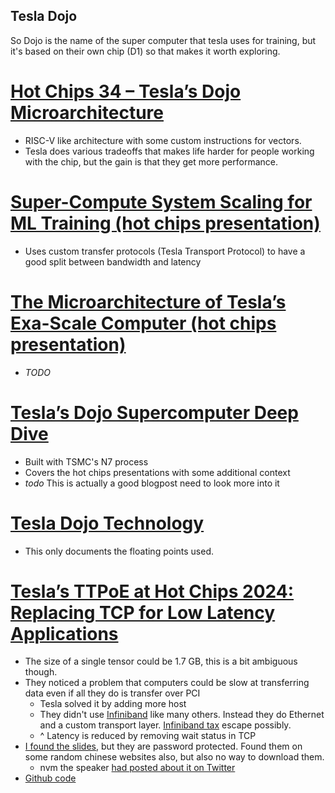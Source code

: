## Tesla Dojo
So Dojo is the name of the super computer that tesla uses for training, but it's based on their own chip (D1) so that makes it worth exploring.

# [Hot Chips 34 – Tesla’s Dojo Microarchitecture](https://chipsandcheese.com/2022/09/01/hot-chips-34-teslas-dojo-microarchitecture/)
- RISC-V like architecture with some custom instructions for vectors.
- Tesla does various tradeoffs that makes life harder for people working with the chip, but the gain is that they get more performance.

# [Super-Compute System Scaling for ML Training (hot chips presentation)](https://hc34.hotchips.org/assets/program/conference/day2/Machine%20Learning/Hotchip%20Dojo%20System%20v25.pdf)
- Uses custom transfer protocols (Tesla Transport Protocol) to have a good split between bandwidth and latency

# [The Microarchitecture of Tesla’s Exa-Scale Computer (hot chips presentation)](https://hc34.hotchips.org/assets/program/conference/day2/Machine%20Learning/HotChips_tesla_dojo_uarch.pdf)
- *TODO*

# [Tesla’s Dojo Supercomputer Deep Dive](https://web.archive.org/web/20221218050943/https://morethanmoore.substack.com/p/teslas-dojo-supercomputer-deep-dive)
- Built with TSMC's N7 process
- Covers the hot chips presentations with some additional context
- *todo* This is actually a good blogpost need to look more into it

# [Tesla Dojo Technology](https://cdn.motor1.com/pdf-files/535242876-tesla-dojo-technology.pdf)
- This only documents the floating points used. 

# [Tesla’s TTPoE at Hot Chips 2024: Replacing TCP for Low Latency Applications](https://chipsandcheese.com/2024/08/27/teslas-ttpoe-at-hot-chips-2024-replacing-tcp-for-low-latency-applications/)
- The size of a single tensor could be 1.7 GB, this is a bit ambiguous though.
- They noticed a problem that computers could be slow at transferring data even if all they do is transfer over PCI
  - Tesla solved it by adding more host
  - They didn't use [Infiniband](https://en.wikipedia.org/wiki/InfiniBand) like many others. Instead they do Ethernet and a custom transport layer. [Infiniband tax](https://news.ycombinator.com/item?id=41379866) escape possibly.
  - ^ Latency is reduced by removing wait status in TCP
- [I found the slides](https://hc2024.hotchips.org/assets/program/conference/day2/17_HC2024_Tesla_TTPoE_v5.pdf), but they are password protected. Found them on some random chinese websites also, but also no way to download them.
  - nvm the speaker [had posted about it on Twitter](https://x.com/divBy_zero/status/1830441307594174496)
- [Github code](https://github.com/teslamotors/ttpoe)
